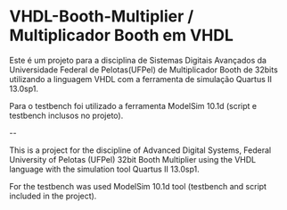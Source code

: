 # VHDL-Booth-Multiplier / Multiplicador Booth em VHDL

Este é um projeto para a disciplina de Sistemas Digitais Avançados da Universidade Federal de Pelotas(UFPel) de Multiplicador Booth de 32bits utilizando a linguagem VHDL com a ferramenta de simulação Quartus II 13.0sp1.

Para o testbench foi utilizado a ferramenta ModelSim 10.1d (script e testbench inclusos no projeto).

--

This is a project for the discipline of Advanced Digital Systems, Federal University of Pelotas (UFPel) 32bit Booth Multiplier using the VHDL language with the simulation tool Quartus II 13.0sp1.

For the testbench was used ModelSim 10.1d tool (testbench and script included in the project).